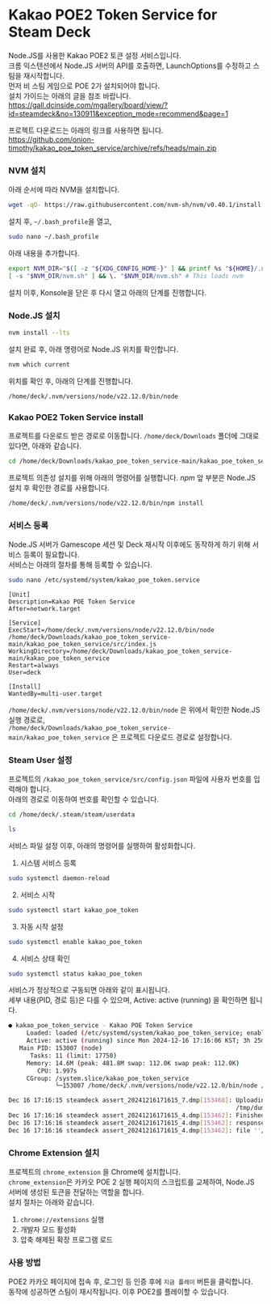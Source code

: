 # Kakao POE2 Token Service for Steam Deck

Node.JS를 사용한 Kakao POE2 토큰 설정 서비스입니다.  
크롬 익스텐션에서 Node.JS 서버의 API를 호출하면, LaunchOptions를 수정하고 스팀을 재시작합니다.  
먼저 비 스팀 게임으로 POE 2가 설치되어야 합니다.  
설치 가이드는 아래의 글을 참조 바랍니다.  
https://gall.dcinside.com/mgallery/board/view/?id=steamdeck&no=130911&exception_mode=recommend&page=1  

프로젝트 다운로드는 아래의 링크를 사용하면 됩니다.  
https://github.com/onion-timothy/kakao_poe_token_service/archive/refs/heads/main.zip

### NVM 설치
아래 순서에 따라 NVM을 설치합니다.

```sh
wget -qO- https://raw.githubusercontent.com/nvm-sh/nvm/v0.40.1/install.sh | bash
```

설치 후, `~/.bash_profile`을 열고,
```sh
sudo nano ~/.bash_profile
```

아래 내용을 추가합니다.
<a id="profile_snippet"></a>
```sh
export NVM_DIR="$([ -z "${XDG_CONFIG_HOME-}" ] && printf %s "${HOME}/.nvm" || printf %s "${XDG_CONFIG_HOME}/nvm")"
[ -s "$NVM_DIR/nvm.sh" ] && \. "$NVM_DIR/nvm.sh" # This loads nvm
```
설치 이후, Konsole을 닫은 후 다시 열고 아래의 단계를 진행합니다.

### Node.JS 설치
```sh
nvm install --lts
```
설치 완료 후, 아래 명령어로 Node.JS 위치를 확인합니다.
```sh
nvm which current
```
위치를 확인 후, 아래의 단계를 진행합니다.
<a id="profile_snippet"></a>
```sh
/home/deck/.nvm/versions/node/v22.12.0/bin/node
```

### Kakao POE2 Token Service install
프로젝트를 다운로드 받은 경로로 이동합니다. `/home/deck/Downloads` 폴더에 그대로 있다면, 아래와 같습니다.
```sh
cd /home/deck/Downloads/kakao_poe_token_service-main/kakao_poe_token_service/
```
프로젝트 의존성 설치를 위해 아래의 명령어를 실행합니다. *npm* 앞 부분은 Node.JS 설치 후 확인한 경로를 사용합니다.
```sh
/home/deck/.nvm/versions/node/v22.12.0/bin/npm install
```

### 서비스 등록
Node.JS 서버가 Gamescope 세션 및 Deck 재시작 이후에도 동작하게 하기 위해 서비스 등록이 필요합니다.  
서비스는 아래의 절차를 통해 등록할 수 있습니다.  
```sh
sudo nano /etc/systemd/system/kakao_poe_token.service
```

```nano
[Unit]
Description=Kakao POE Token Service
After=network.target

[Service]
ExecStart=/home/deck/.nvm/versions/node/v22.12.0/bin/node /home/deck/Downloads/kakao_poe_token_service-main/kakao_poe_token_service/src/index.js
WorkingDirectory=/home/deck/Downloads/kakao_poe_token_service-main/kakao_poe_token_service
Restart=always
User=deck

[Install]
WantedBy=multi-user.target
```
`/home/deck/.nvm/versions/node/v22.12.0/bin/node` 은 위에서 확인한 Node.JS 실행 경로로,  
`/home/deck/Downloads/kakao_poe_token_service-main/kakao_poe_token_service` 은 프로젝트 다운로드 경로로 설정합니다.  

### Steam User 설정
프로젝트의 `/kakao_poe_token_service/src/config.json` 파일에 사용자 번호를 입력해야 합니다.  
아래의 경로로 이동하여 번호를 확인할 수 있습니다.  
```sh
cd /home/deck/.steam/steam/userdata
```
```sh
ls
```

서비스 파일 설정 이후, 아래의 명령어를 실행하여 활성화합니다.
1. 시스템 서비스 등록
```sh
sudo systemctl daemon-reload
```
2. 서비스 시작
```sh
sudo systemctl start kakao_poe_token
```
3. 자동 시작 설정
```sh
sudo systemctl enable kakao_poe_token
```
4. 서비스 상태 확인
```sh
sudo systemctl status kakao_poe_token
```
서비스가 정상적으로 구동되면 아래와 같이 표시됩니다.  
세부 내용(PID, 경로 등)은 다를 수 있으며, Active: active (running) 을 확인하면 됩니다.
```sh
● kakao_poe_token_service - Kakao POE Token Service
     Loaded: loaded (/etc/systemd/system/kakao_poe_token_service; enabled; preset: disabled)
     Active: active (running) since Mon 2024-12-16 17:16:06 KST; 3h 25min ago
   Main PID: 153007 (node)
      Tasks: 11 (limit: 17750)
     Memory: 14.6M (peak: 481.8M swap: 112.0K swap peak: 112.0K)
        CPU: 1.997s
     CGroup: /system.slice/kakao_poe_token_service
             └─153007 /home/deck/.nvm/versions/node/v22.12.0/bin/node /home/deck/WebstormProjects/kaka>

Dec 16 17:16:15 steamdeck assert_20241216171615_7.dmp[153468]: Uploading dump (out-of-process)
                                                               /tmp/dumps/assert_20241216171615_7.dmp
Dec 16 17:16:16 steamdeck assert_20241216171615_4.dmp[153462]: Finished uploading minidump (out-of-process): success = yes
Dec 16 17:16:16 steamdeck assert_20241216171615_4.dmp[153462]: response: CrashID=bp-c67703aa-f690-40ef-a8bc-291da2241216
Dec 16 17:16:16 steamdeck assert_20241216171615_4.dmp[153462]: file ''/tmp/dumps/assert_202412161716154.dmp'', upload yes: ''CrashID=bp-c67703aa-f690-40_4.dmp'', upload yes: ''CrashID=bp-c67703aa-f690-40ef-a8bc-291da2241216''
```

### Chrome Extension 설치
프로젝트의 `chrome_extension` 을 Chrome에 설치합니다.  
`chrome_extension`은 카카오 POE 2 실행 페이지의 스크립트를 교체하여, Node.JS 서버에 생성된 토큰을 전달하는 역할을 합니다.  
설치 절차는 아래와 같습니다.

1. `chrome://extensions` 실행
2. 개발자 모드 활성화
3. 압축 해제된 확장 프로그램 로드

### 사용 방법
POE2 카카오 페이지에 접속 후, 로그인 등 인증 후에 `지금 플레이` 버튼을 클릭합니다.  
동작에 성공하면 스팀이 재시작됩니다. 이후 POE2를 플레이할 수 있습니다.

